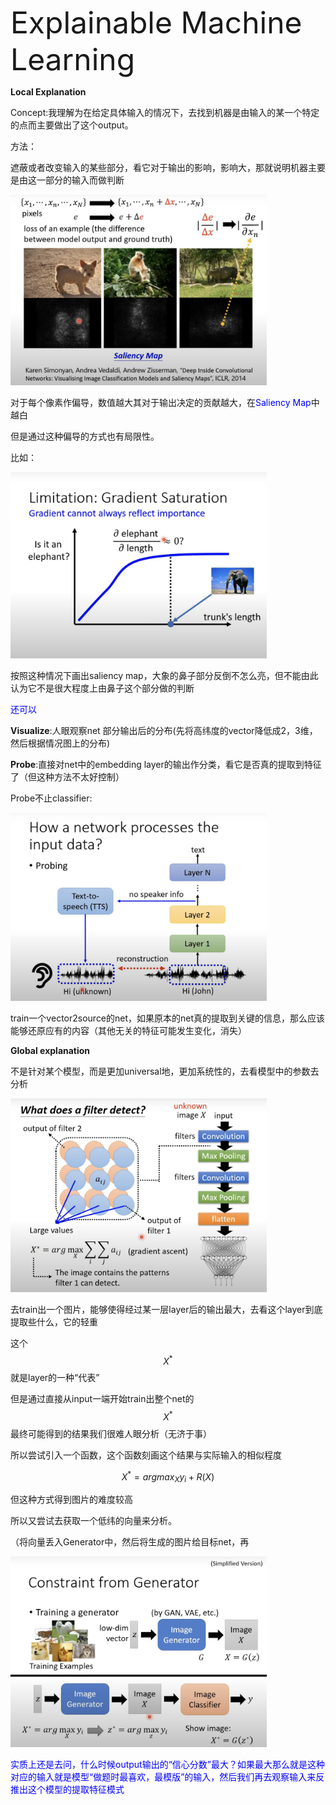 <font size=8>Explainable Machine Learning</font>



**Local Explanation**

Concept:我理解为在给定具体输入的情况下，去找到机器是由输入的某一个特定的点而主要做出了这个output。



方法：

遮蔽或者改变输入的某些部分，看它对于输出的影响，影响大，那就说明机器主要是由这一部分的输入而做判断



<img src="../深度学习笔记（理论）/imgCollect/ExplainML(1).png" alt="ExplainML(1)" style="zoom:40%;" />

对于每个像素作偏导，数值越大其对于输出决定的贡献越大，在<font color=blue>Saliency Map</font>中越白



但是通过这种偏导的方式也有局限性。

比如：

<img src="../深度学习笔记（理论）/imgCollect/ExplainML(2).png" alt="ExplainML(2)" style="zoom:40%;" />

按照这种情况下画出saliency map，大象的鼻子部分反倒不怎么亮，但不能由此认为它不是很大程度上由鼻子这个部分做的判断





<font color=blue>还可以</font>



**Visualize**:人眼观察net 部分输出后的分布(先将高纬度的vector降低成2，3维，然后根据情况图上的分布)

**Probe**:直接对net中的embedding layer的输出作分类，看它是否真的提取到特征了（但这种方法不太好控制）



Probe不止classifier:

<img src="../深度学习笔记（理论）/imgCollect/ExplainML(3).png" alt="ExplainML(3)" style="zoom:40%;" />

train一个vector2source的net，如果原本的net真的提取到关键的信息，那么应该能够还原应有的内容（其他无关的特征可能发生变化，消失）



**Global explanation**



不是针对某个模型，而是更加universal地，更加系统性的，去看模型中的参数去分析

<img src="../深度学习笔记（理论）/imgCollect/ExplainML(4).png" alt="ExplainML(4)" style="zoom:40%;" />

去train出一个图片，能够使得经过某一层layer后的输出最大，去看这个layer到底提取些什么，它的轻重

这个 $$X^{*}$$  就是layer的一种“代表”



但是通过直接从input一端开始train出整个net的 $$X^{*}$$ 最终可能得到的结果我们很难人眼分析（无济于事）



所以尝试引入一个函数，这个函数刻画这个结果与实际输入的相似程度



$$X^{*}=arg max_{X} y_{i}+R(X)$$



但这种方式得到图片的难度较高



所以又尝试去获取一个低纬的向量来分析。

（将向量丢入Generator中，然后将生成的图片给目标net，再

<img src="../深度学习笔记（理论）/imgCollect/ExplainML(5).png" alt="ExplainML(5)" style="zoom:40%;" />





<font color=blue>实质上还是去问，什么时候output输出的“信心分数”最大？如果最大那么就是这种对应的输入就是模型“做题时最喜欢，最模版”的输入，然后我们再去观察输入来反推出这个模型的提取特征模式</font>



